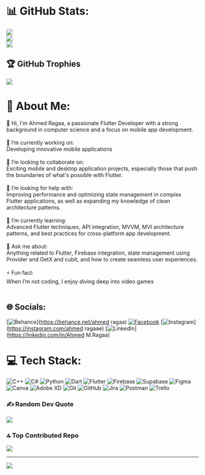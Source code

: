 # 📊 GitHub Stats:
![](https://github-readme-stats.vercel.app/api?username=ahmedragaae0120&theme=highcontrast&hide_border=false&include_all_commits=true&count_private=false)<br/>
![](https://nirzak-streak-stats.vercel.app/?user=ahmedragaae0120&theme=highcontrast&hide_border=false)<br/>
![](https://github-readme-stats.vercel.app/api/top-langs/?username=ahmedragaae0120&theme=highcontrast&hide_border=false&include_all_commits=true&count_private=false&layout=compact)
## 🏆 GitHub Trophies
![](https://github-profile-trophy.vercel.app/?username=ahmedragaae0120&theme=highcontrast&no-frame=false&no-bg=false&margin-w=4)

# 💫 About Me:
👋 Hi, I'm Ahmed Ragaa, a passionate Flutter Developer with a strong background in computer science and a focus on mobile app development.<br><br>🔭 I’m currently working on:<br>Developing innovative mobile applications<br><br>👯 I’m looking to collaborate on:<br>Exciting mobile and desktop application projects, especially those that push the boundaries of what's possible with Flutter.<br><br>🤝 I’m looking for help with:<br>Improving performance and optimizing state management in complex Flutter applications, as well as expanding my knowledge of clean architecture patterns.<br><br>🌱 I’m currently learning:<br>Advanced Flutter techniques, API integration, MVVM, MVI architecture patterns, and best practices for cross-platform app development.<br><br>💬 Ask me about:<br>Anything related to Flutter, Firebase integration, state management using Provider and GetX and cubit, and how to create seamless user experiences.<br><br>⚡ Fun fact:<br>When I’m not coding, I enjoy diving deep into video games<br><br>


## 🌐 Socials:
[![Behance](https://img.shields.io/badge/Behance-1769ff?logo=behance&logoColor=white)](https://behance.net/ahmed ragaa) [![Facebook](https://img.shields.io/badge/Facebook-%231877F2.svg?logo=Facebook&logoColor=white)](https://facebook.com/ahmed.ragaa.408467) [![Instagram](https://img.shields.io/badge/Instagram-%23E4405F.svg?logo=Instagram&logoColor=white)](https://instagram.com/ahmed ragaae) [![LinkedIn](https://img.shields.io/badge/LinkedIn-%230077B5.svg?logo=linkedin&logoColor=white)](https://linkedin.com/in/Ahmed M.Ragaa‏)

# 💻 Tech Stack:
![C++](https://img.shields.io/badge/c++-%2300599C.svg?style=for-the-badge&logo=c%2B%2B&logoColor=white) ![C#](https://img.shields.io/badge/c%23-%23239120.svg?style=for-the-badge&logo=csharp&logoColor=white) ![Python](https://img.shields.io/badge/python-3670A0?style=for-the-badge&logo=python&logoColor=ffdd54) ![Dart](https://img.shields.io/badge/dart-%230175C2.svg?style=for-the-badge&logo=dart&logoColor=white) ![Flutter](https://img.shields.io/badge/Flutter-%2302569B.svg?style=for-the-badge&logo=Flutter&logoColor=white) ![Firebase](https://img.shields.io/badge/firebase-a08021?style=for-the-badge&logo=firebase&logoColor=ffcd34) ![Supabase](https://img.shields.io/badge/Supabase-3ECF8E?style=for-the-badge&logo=supabase&logoColor=white) ![Figma](https://img.shields.io/badge/figma-%23F24E1E.svg?style=for-the-badge&logo=figma&logoColor=white) ![Canva](https://img.shields.io/badge/Canva-%2300C4CC.svg?style=for-the-badge&logo=Canva&logoColor=white) ![Adobe XD](https://img.shields.io/badge/Adobe%20XD-470137?style=for-the-badge&logo=Adobe%20XD&logoColor=#FF61F6) ![Git](https://img.shields.io/badge/git-%23F05033.svg?style=for-the-badge&logo=git&logoColor=white) ![GitHub](https://img.shields.io/badge/github-%23121011.svg?style=for-the-badge&logo=github&logoColor=white) ![Jira](https://img.shields.io/badge/jira-%230A0FFF.svg?style=for-the-badge&logo=jira&logoColor=white) ![Postman](https://img.shields.io/badge/Postman-FF6C37?style=for-the-badge&logo=postman&logoColor=white) ![Trello](https://img.shields.io/badge/Trello-%23026AA7.svg?style=for-the-badge&logo=Trello&logoColor=white)

### ✍️ Random Dev Quote
![](https://quotes-github-readme.vercel.app/api?type=horizontal&theme=radical)

### 🔝 Top Contributed Repo
![](https://github-contributor-stats.vercel.app/api?username=ahmedragaae0120&limit=5&theme=highcontrast&combine_all_yearly_contributions=true)

---
[![](https://visitcount.itsvg.in/api?id=ahmedragaae0120&icon=0&color=0)](https://visitcount.itsvg.in)

<!-- Proudly created with GPRM ( https://gprm.itsvg.in ) -->
